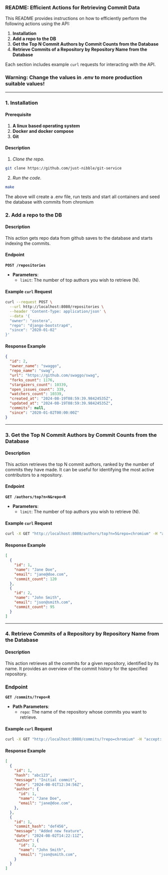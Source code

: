 ### README: Efficient Actions for Retrieving Commit Data

This README provides instructions on how to efficiently perform the following actions using the API:

1. **Installation**
2. **Add a repo to the DB**
3. **Get the Top N Commit Authors by Commit Counts from the Database**
4. **Retrieve Commits of a Repository by Repository Name from the Database**

Each section includes example `curl` requests for interacting with the API.

###  Warning: Change the values in .env to more production suitable values!
---

### 1. Installation

#### Prerequisite

1. **A linux based operating system**
2. **Docker and docker compose**
3. **Git**

#### Description

1. *Clone the repo*.

```bash
git clone https://github.com/just-nibble/git-service
```

2. *Run the code*.

```bash
make
```

The above will create a .env file, run tests and start all containers and seed the database with commits from chromium

### 2. Add a repo to the DB

#### Description

This action gets repo data from github saves to the database and starts indexing the commits.

#### Endpoint
**`POST /repositories`**

- **Parameters**:
  - `limit`: The number of top authors you wish to retrieve (N).

#### Example `curl` Request

```bash
curl --request POST \
  --url http://localhost:8080/repositories \
  --header 'Content-Type: application/json' \
  --data '{
  "owner": "zostera",
  "repo": "django-bootstrap4",
  "since": "2020-01-02"
}'
```

#### Response Example

```json
{
  "id": 2,
  "owner_name": "swaggo",
  "repo_name": "swag",
  "url": "https://github.com/swaggo/swag",
  "forks_count": 1176,
  "stargazers_count": 10339,
  "open_issues_count": 339,
  "watchers_count": 10339,
  "created_at": "2024-08-19T08:59:39.98424535Z",
  "updated_at": "2024-08-19T08:59:39.98424535Z",
  "commits": null,
  "since": "2020-01-02T00:00:00Z"
}
```

---

### 3. Get the Top N Commit Authors by Commit Counts from the Database

#### Description

This action retrieves the top N commit authors, ranked by the number of commits they have made. It can be useful for identifying the most active contributors to a repository.

#### Endpoint

**`GET /authors/top?n=N&repo=R`**

- **Parameters**:
  - `limit`: The number of top authors you wish to retrieve (N).

#### Example `curl` Request

```bash
curl -X GET "http://localhost:8080/authors/top?n=5&repo=chromium" -H "accept: application/json"
```

#### Response Example

```json
[
  {
    "id": 1,
    "name": "Jane Doe",
    "email": "jane@doe.com",
    "commit_count": 120
  },
  {
    "id": 2,
    "name": "John Smith",
    "email": "json@smith.com",
    "commit_count": 95
  }
]
```

---

### 4. Retrieve Commits of a Repository by Repository Name from the Database

#### Description

This action retrieves all the commits for a given repository, identified by its name. It provides an overview of the commit history for the specified repository.

### Endpoint

**`GET /commits/?repo=R`**

- **Path Parameters**:
  - `repo`: The name of the repository whose commits you want to retrieve.

#### Example `curl` Request

```bash
curl -X GET "http://localhost:8080/commits/?repo=chromium" -H "accept: application/json"
```

#### Response Example

```json
[
  {
    "id": 1,
    "hash": "abc123",
    "message": "Initial commit",
    "date": "2024-08-01T12:34:56Z",
    "author": {
      "id": 1,
      "name": "Jane Doe",
      "email": "jane@doe.com",
    },
  },
  {
    "id": 1,
    "commit_hash": "def456",
    "message": "Added new feature",
    "date": "2024-08-02T14:22:11Z",
    "author": {
      "id": 2,
      "name": "John Smith",
      "email": "json@smith.com",
    }
  }
]
```
